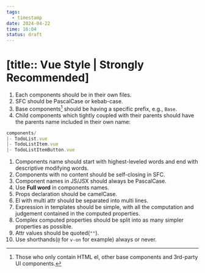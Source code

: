 ```yaml
---
tags:
  - timestamp
date: 2024-04-22
time: 16:04
status: draft
---
```


# [title:: Vue Style | Strongly Recommended]

1. Each components should be in their own files.
2. SFC should be PascalCase or kebab-case.
3. Base components[^1] should be having a specific prefix, e.g., `Base`.
4. Child components which tightly coupled with their parents should have the parents name included in their own name:

```js
components/
|- TodoList.vue
|- TodoListItem.vue
|- TodoListItemButton.vue
```

1. Components name should start with highest-leveled words and end with descriptive modifying words.
2. Components with no content should be self-closing in SFC.
3. Component names in JS/JSX should always be PascalCase.
4. Use **Full word** in components names.
5. Props declaration should be camelCase.
6. El with multi attr should be separated into multi lines.
7. Expression in templates should be simple, with all the computation and judgement contained in the computed properties.
8. Complex computed properties should be split into as many simpler properties as possible.
9. Attr values should be quoted(`""`).
10. Use shorthands(`@` for `v-on` for example) always or never.

[^1]: Those who only contain HTML el, other base components and 3rd-party UI components.
